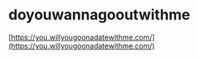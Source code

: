 # doyouwannagooutwithme
[https://you.willyougoonadatewithme.com/](https://you.willyougoonadatewithme.com/)
